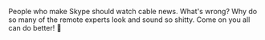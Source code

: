 People who make Skype should watch cable news. What's wrong? Why do so many of the remote experts look and sound so shitty. Come on you all can do better! :rocket:

